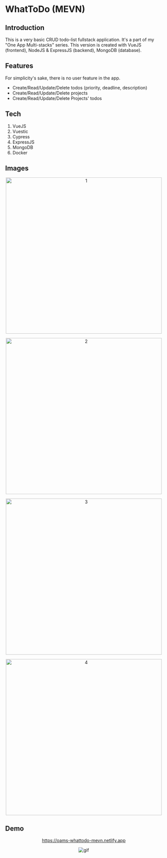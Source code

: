 # WhatToDo (MEVN)

## Introduction
This is a very basic CRUD todo-list fullstack application. It's a part of my "One App Multi-stacks" series. This version is created with VueJS (frontend), NodeJS & ExpressJS (backend), MongoDB (database).

## Features
For simplicity's sake, there is no user feature in the app.

- Create/Read/Update/Delete todos (priority, deadline, description)
- Create/Read/Update/Delete projects
- Create/Read/Update/Delete Projects' todos

## Tech
1. VueJS
2. Vuestic
3. Cypress
4. ExpressJS
5. MongoDB
6. Docker

## Images

<p align="center">
    <img src="https://user-images.githubusercontent.com/49280437/151970913-db9de6e2-42da-4817-9f32-177a79167549.jpg" alt="1" width="500px" />
</p>

<p align="center">
    <img src="https://user-images.githubusercontent.com/49280437/151970921-5f844029-c70f-4558-8534-61b49051d183.jpg" alt="2" width="500px" />
</p>

<p align="center">
    <img src="https://user-images.githubusercontent.com/49280437/151970929-d48cf0a6-d48b-4510-acb5-093c29e9faaa.jpg" alt="3" width="500px" />
</p>

<p align="center">
    <img src="https://user-images.githubusercontent.com/49280437/151970935-d37dcbee-6286-4345-97fa-6e382b38f538.jpg" alt="4" width="500px" />
</p>

## Demo

<a href="https://oams-whattodo-mevn.netlify.app" target="_blank">
    <p align="center">https://oams-whattodo-mevn.netlify.app</p>
</a>

<p align="center">
    <img src="https://user-images.githubusercontent.com/49280437/151970950-14506317-709d-42bc-8485-b84f8e626c5c.gif" alt="gif" />
</p>